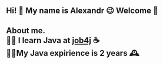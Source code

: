  ## Hi! 👋   My name is Alexandr 😉  Welcome 🤝

<b>About me.</br>
👨‍💻 I learn Java at [job4j](https://job4j.ru/) ☕️</br>
👨‍🎓My Java expirience is 2 years 🕰️
-
